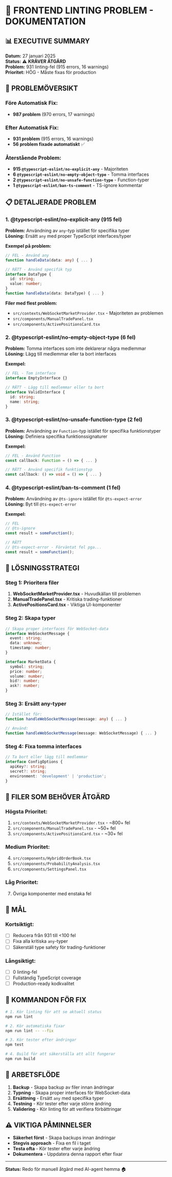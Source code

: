 # 🚨 FRONTEND LINTING PROBLEM - DOKUMENTATION

## 📊 EXECUTIVE SUMMARY

**Datum:** 27 januari 2025  
**Status:** ⚠️ **KRÄVER ÅTGÄRD**  
**Problem:** 931 linting-fel (915 errors, 16 warnings)  
**Prioritet:** HÖG - Måste fixas för production  

## 🎯 PROBLEMÖVERSIKT

### **Före Automatisk Fix:**
- **987 problem** (970 errors, 17 warnings)

### **Efter Automatisk Fix:**
- **931 problem** (915 errors, 16 warnings)
- **56 problem fixade automatiskt** ✅

### **Återstående Problem:**
- **915 `@typescript-eslint/no-explicit-any`** - Majoriteten
- **6 `@typescript-eslint/no-empty-object-type`** - Tomma interfaces
- **2 `@typescript-eslint/no-unsafe-function-type`** - Function-typer
- **1 `@typescript-eslint/ban-ts-comment`** - TS-ignore kommentar

## 📋 DETALJERADE PROBLEM

### **1. @typescript-eslint/no-explicit-any (915 fel)**

**Problem:** Användning av `any`-typ istället för specifika typer  
**Lösning:** Ersätt `any` med proper TypeScript interfaces/typer

**Exempel på problem:**
```typescript
// FEL - Använd any
function handleData(data: any) { ... }

// RÄTT - Använd specifik typ
interface DataType {
  id: string;
  value: number;
}
function handleData(data: DataType) { ... }
```

**Filer med flest problem:**
- `src/contexts/WebSocketMarketProvider.tsx` - Majoriteten av problemen
- `src/components/ManualTradePanel.tsx`
- `src/components/ActivePositionsCard.tsx`

### **2. @typescript-eslint/no-empty-object-type (6 fel)**

**Problem:** Tomma interfaces som inte deklarerar några medlemmar  
**Lösning:** Lägg till medlemmar eller ta bort interfaces

**Exempel:**
```typescript
// FEL - Tom interface
interface EmptyInterface {}

// RÄTT - Lägg till medlemmar eller ta bort
interface ValidInterface {
  id: string;
  name: string;
}
```

### **3. @typescript-eslint/no-unsafe-function-type (2 fel)**

**Problem:** Användning av `Function`-typ istället för specifika funktionstyper  
**Lösning:** Definiera specifika funktionssignaturer

**Exempel:**
```typescript
// FEL - Använd Function
const callback: Function = () => { ... }

// RÄTT - Använd specifik funktionstyp
const callback: () => void = () => { ... }
```

### **4. @typescript-eslint/ban-ts-comment (1 fel)**

**Problem:** Användning av `@ts-ignore` istället för `@ts-expect-error`  
**Lösning:** Byt till `@ts-expect-error`

**Exempel:**
```typescript
// FEL
// @ts-ignore
const result = someFunction();

// RÄTT
// @ts-expect-error - Förväntat fel pga...
const result = someFunction();
```

## 🔧 LÖSNINGSSTRATEGI

### **Steg 1: Prioritera filer**
1. **WebSocketMarketProvider.tsx** - Huvudkällan till problemen
2. **ManualTradePanel.tsx** - Kritiska trading-funktioner
3. **ActivePositionsCard.tsx** - Viktiga UI-komponenter

### **Steg 2: Skapa typer**
```typescript
// Skapa proper interfaces för WebSocket-data
interface WebSocketMessage {
  event: string;
  data: unknown;
  timestamp: number;
}

interface MarketData {
  symbol: string;
  price: number;
  volume: number;
  bid?: number;
  ask?: number;
}
```

### **Steg 3: Ersätt any-typer**
```typescript
// Istället för:
function handleWebSocketMessage(message: any) { ... }

// Använd:
function handleWebSocketMessage(message: WebSocketMessage) { ... }
```

### **Steg 4: Fixa tomma interfaces**
```typescript
// Ta bort eller lägg till medlemmar
interface ConfigOptions {
  apiKey?: string;
  secret?: string;
  environment: 'development' | 'production';
}
```

## 📁 FILER SOM BEHÖVER ÅTGÄRD

### **Högsta Prioritet:**
1. `src/contexts/WebSocketMarketProvider.tsx` - ~800+ fel
2. `src/components/ManualTradePanel.tsx` - ~50+ fel
3. `src/components/ActivePositionsCard.tsx` - ~30+ fel

### **Medium Prioritet:**
4. `src/components/HybridOrderBook.tsx`
5. `src/components/ProbabilityAnalysis.tsx`
6. `src/components/SettingsPanel.tsx`

### **Låg Prioritet:**
7. Övriga komponenter med enstaka fel

## 🎯 MÅL

### **Kortsiktigt:**
- [ ] Reducera från 931 till <100 fel
- [ ] Fixa alla kritiska `any`-typer
- [ ] Säkerställ type safety för trading-funktioner

### **Långsiktigt:**
- [ ] 0 linting-fel
- [ ] Fullständig TypeScript coverage
- [ ] Production-ready kodkvalitet

## 🚀 KOMMANDON FÖR FIX

```bash
# 1. Kör linting för att se aktuell status
npm run lint

# 2. Kör automatiska fixar
npm run lint -- --fix

# 3. Kör tester efter ändringar
npm test

# 4. Build för att säkerställa att allt fungerar
npm run build
```

## 📝 ARBETSFLÖDE

1. **Backup** - Skapa backup av filer innan ändringar
2. **Typning** - Skapa proper interfaces för WebSocket-data
3. **Ersättning** - Ersätt `any` med specifika typer
4. **Testning** - Kör tester efter varje större ändring
5. **Validering** - Kör linting för att verifiera förbättringar

## ⚠️ VIKTIGA PÅMINNELSER

- **Säkerhet först** - Skapa backups innan ändringar
- **Stegvis approach** - Fixa en fil i taget
- **Testa ofta** - Kör tester efter varje ändring
- **Dokumentera** - Uppdatera denna rapport efter fixar

---

**Status:** Redo för manuell åtgärd med AI-agent hemma 🏠 